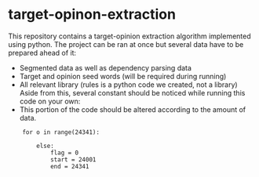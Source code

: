 # target-opinon-extraction
This repository contains a target-opinion extraction algorithm implemented using python. The project can be ran at once but several data have to be prepared ahead of it:
* Segmented data as well as dependency parsing data
* Target and opinion seed words (will be required during running)
* All relevant library (rules is a python code we created, not a library)
Aside from this, several constant should be noticed while running this code on your own:
* This portion of the code should be altered according to the amount of data.
```
    for o in range(24341):
```
```
        else:
            flag = 0
            start = 24001
            end = 24341
```
